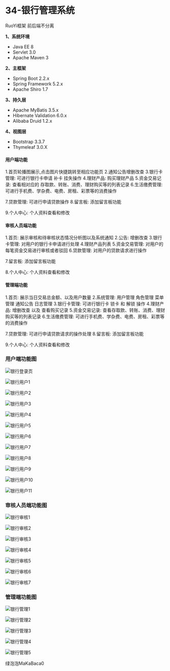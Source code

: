 # 34-银行管理系统

RuoYi框架  前后端不分离

**1、系统环境**

- Java EE 8
- Servlet 3.0
- Apache Maven 3

**2、主框架**

- Spring Boot 2.2.x
- Spring Framework 5.2.x
- Apache Shiro 1.7

**3、持久层**

- Apache MyBatis 3.5.x
- Hibernate Validation 6.0.x
- Alibaba Druid 1.2.x

**4、视图层**

- Bootstrap 3.3.7
- Thymeleaf 3.0.X



#### **用户端功能**

1.首页轮播图展示,点击图片快捷跳转至相应功能页
2.通知公告增删改查
3.银行卡管理: 可进行银行卡申请  补卡  挂失操作
4.理财产品:  购买理财产品
5.资金交易记录: 查看相对应的  存取款、转账、消费、理财购买等的列表记录
6.生活缴费管理: 可进行手机费、学杂费、电费、房租、彩票等的消费操作

7.贷款管理: 可进行申请贷款操作
8.留言板: 添加留言板功能

9.个人中心: 个人资料查看和修改



#### 审核人员端功能

1.首页: 展示审核和待审核状态情况分析图以及系统通知
2.公告: 增删改查
3.银行卡管理: 对用户的银行卡申请进行处理
4.理财产品列表
5.资金交易管理: 对用户的每笔资金交易进行审核或者驳回
6.贷款管理: 对用户的贷款请求进行操作

7.留言板: 添加留言板功能

8.个人中心: 个人资料查看和修改



#### 管理端功能

1.首页: 展示当日交易总金额、以及用户数量
2.系统管理: 用户管理 角色管理 菜单管理 通知公告 日志管理
3.银行卡管理: 可进行银行卡 锁卡 和 解锁 操作
4.理财产品:  增删改查 以及 查看购买记录
5.资金交易记录: 查看存取款、转账、消费、理财购买等的列表记录
6.生活缴费管理: 可进行手机费、学杂费、电费、房租、彩票等的消费操作

7.贷款管理: 可进行申请贷款请求的操作处理
8.留言板: 添加留言板功能

9.个人中心: 个人资料查看和修改



### 用户端功能图

![银行登录页](https://yunzhuceshi.oss-cn-beijing.aliyuncs.com/typoraImg/银行登录页.jpg)

![银行用户1](https://yunzhuceshi.oss-cn-beijing.aliyuncs.com/typoraImg/银行用户1.jpg)

![银行用户2](https://yunzhuceshi.oss-cn-beijing.aliyuncs.com/typoraImg/银行用户2.jpg)

![银行用户3](https://yunzhuceshi.oss-cn-beijing.aliyuncs.com/typoraImg/银行用户3.jpg)

![银行用户4](https://yunzhuceshi.oss-cn-beijing.aliyuncs.com/typoraImg/银行用户4.jpg)

![银行用户5](https://yunzhuceshi.oss-cn-beijing.aliyuncs.com/typoraImg/银行用户5.jpg)

![银行用户6](https://yunzhuceshi.oss-cn-beijing.aliyuncs.com/typoraImg/银行用户6.jpg)

![银行用户7](https://yunzhuceshi.oss-cn-beijing.aliyuncs.com/typoraImg/银行用户7.jpg)

![银行用户8](https://yunzhuceshi.oss-cn-beijing.aliyuncs.com/typoraImg/银行用户8.jpg)

![银行用户9](https://yunzhuceshi.oss-cn-beijing.aliyuncs.com/typoraImg/银行用户9.jpg)

![银行用户10](https://yunzhuceshi.oss-cn-beijing.aliyuncs.com/typoraImg/银行用户10.jpg)

![银行用户11](https://yunzhuceshi.oss-cn-beijing.aliyuncs.com/typoraImg/银行用户11.jpg)

### 审核人员端功能图

![银行审核1](https://yunzhuceshi.oss-cn-beijing.aliyuncs.com/typoraImg/银行审核1.jpg)

![银行审核2](https://yunzhuceshi.oss-cn-beijing.aliyuncs.com/typoraImg/银行审核2.jpg)

![银行审核3](https://yunzhuceshi.oss-cn-beijing.aliyuncs.com/typoraImg/银行审核3.jpg)

![银行审核4](https://yunzhuceshi.oss-cn-beijing.aliyuncs.com/typoraImg/银行审核4.jpg)

![银行审核5](https://yunzhuceshi.oss-cn-beijing.aliyuncs.com/typoraImg/银行审核5.jpg)

![银行审核6](https://yunzhuceshi.oss-cn-beijing.aliyuncs.com/typoraImg/银行审核6.jpg)

![银行审核7](https://yunzhuceshi.oss-cn-beijing.aliyuncs.com/typoraImg/银行审核7.jpg)

### 管理端功能图

![银行管理1](https://yunzhuceshi.oss-cn-beijing.aliyuncs.com/typoraImg/银行管理1.jpg)

![银行管理2](https://yunzhuceshi.oss-cn-beijing.aliyuncs.com/typoraImg/银行管理2.jpg)

![银行管理3](https://yunzhuceshi.oss-cn-beijing.aliyuncs.com/typoraImg/银行管理3.jpg)

![银行管理4](https://yunzhuceshi.oss-cn-beijing.aliyuncs.com/typoraImg/银行管理4.jpg)

![银行管理5](https://yunzhuceshi.oss-cn-beijing.aliyuncs.com/typoraImg/银行管理5.jpg)

绿泡泡MaKaBaca0